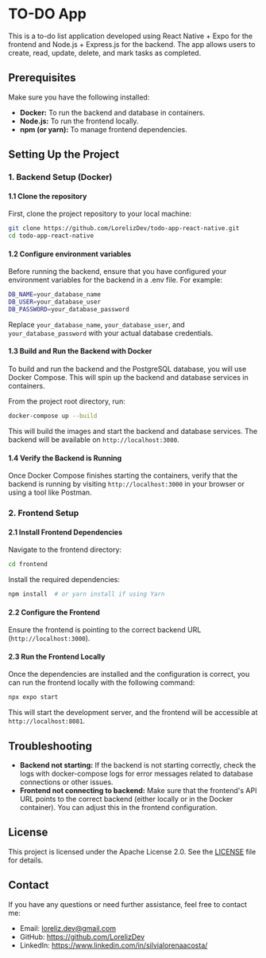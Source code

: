 # TO-DO App
This is a to-do list application developed using React Native + Expo for the frontend and Node.js + Express.js for the backend. The app allows users to create, read, update, delete, and mark tasks as completed.

## Prerequisites
Make sure you have the following installed:

- **Docker:** To run the backend and database in containers.
- **Node.js:** To run the frontend locally.
- **npm (or yarn):** To manage frontend dependencies.

## Setting Up the Project

### 1. Backend Setup (Docker)

#### 1.1 Clone the repository
First, clone the project repository to your local machine:

```bash
git clone https://github.com/LorelizDev/todo-app-react-native.git
cd todo-app-react-native
```

#### 1.2 Configure environment variables
Before running the backend, ensure that you have configured your environment variables for the backend in a .env file. For example:

```bash
DB_NAME=your_database_name
DB_USER=your_database_user
DB_PASSWORD=your_database_password
```

Replace `your_database_name`, `your_database_user`, and `your_database_password` with your actual database credentials.

#### 1.3 Build and Run the Backend with Docker
To build and run the backend and the PostgreSQL database, you will use Docker Compose. This will spin up the backend and database services in containers.

From the project root directory, run:

```bash
docker-compose up --build
```

This will build the images and start the backend and database services. The backend will be available on `http://localhost:3000`.

#### 1.4 Verify the Backend is Running
Once Docker Compose finishes starting the containers, verify that the backend is running by visiting `http://localhost:3000` in your browser or using a tool like Postman.

### 2. Frontend Setup
#### 2.1 Install Frontend Dependencies
Navigate to the frontend directory:

```bash
cd frontend
```

Install the required dependencies:

```bash
npm install  # or yarn install if using Yarn
```

#### 2.2 Configure the Frontend
Ensure the frontend is pointing to the correct backend URL (`http://localhost:3000`).

#### 2.3 Run the Frontend Locally
Once the dependencies are installed and the configuration is correct, you can run the frontend locally with the following command:

```bash
npx expo start
```

This will start the development server, and the frontend will be accessible at `http://localhost:8081`.


## Troubleshooting

- **Backend not starting:** If the backend is not starting correctly, check the logs with docker-compose logs for error messages related to database connections or other issues.
- **Frontend not connecting to backend:** Make sure that the frontend's API URL points to the correct backend (either locally or in the Docker container). You can adjust this in the frontend configuration.

## License
This project is licensed under the Apache License 2.0. See the [LICENSE](LICENSE) file for details.

## Contact

If you have any questions or need further assistance, feel free to contact me:

- Email: loreliz.dev@gmail.com
- GitHub: https://github.com/LorelizDev
- LinkedIn: https://www.linkedin.com/in/silvialorenaacosta/